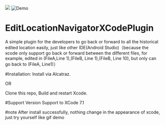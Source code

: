 ![](https://raw.github.com/LevinYan/EditLocationNavigatorXCodePlugin/master/xcode.png)
![Demo](https://raw.github.com/LevinYan/EditLocationNavigatorXCodePlugin/master/demo.gif)

# EditLocationNavigatorXCodePlugin
A simple plugin for the developers to go back or forward to all the historical edited location easily, just like other IDE(Android Studio)（because the xcode only support go back or forward between the different files, for example, edited in (FileA,Line 1),(FileB, Line 1),(FileB, Line 10), but only can go back to (FileA, Line1)）

#Installation:
Install via Alcatraz.

OR

Clone this repo, Build and restart Xcode.

#Support Version
Support to XCode 7.1

#note
After install successfully, nothing change in the appearance of xcode, just try yourself like gif demo
